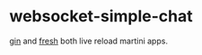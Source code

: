 # websocket-simple-chat

[gin](https://github.com/codegangsta/gin) and [fresh](https://github.com/pilu/fresh) both live reload martini apps.

